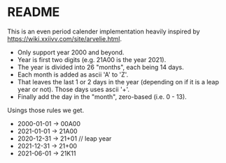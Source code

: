 # README

This is an even period calender implementation heavily inspired by https://wiki.xxiivv.com/site/arvelie.html. 






- Only support year 2000 and beyond.
- Year is first two digits (e.g. 21A00 is the year 2021).
- The year is divided into 26 "months", each being 14 days.
- Each month is added as ascii 'A' to 'Z'.
- That leaves the last 1 or 2 days in the year (depending on if it is a leap year or not). Those days uses ascii '+'.
- Finally add the day in the "month", zero-based (i.e. 0 - 13).

Usings those rules we get.

- 2000-01-01 -> 00A00
- 2021-01-01 -> 21A00
- 2020-12-31 -> 21+01 // leap year
- 2021-12-31 -> 21+00
- 2021-06-01 -> 21K11


